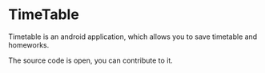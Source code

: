# TimeTable
Timetable is an android application, which allows you to save timetable and homeworks.

The source code is open, you can contribute to it.
